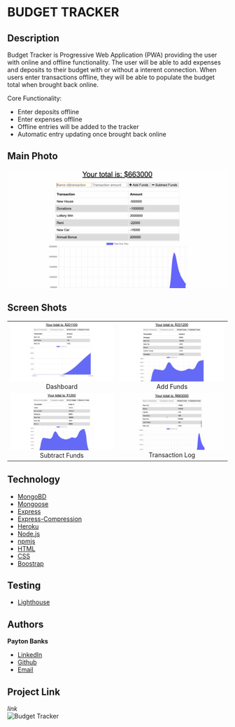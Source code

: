 # BUDGET TRACKER

## Description
Budget Tracker is Progressive Web Application (PWA) providing the user with online and offline functionality. The user will be able to add expenses and deposits to their budget with or without a interent connection. When users enter transactions offline, they will be able to populate the budget total when brought back online. 

Core Functionality:
  * Enter deposits offline
  * Enter expenses offline
  * Offline entries will be added to the tracker
  * Automatic entry updating once brought back online

## Main Photo
<span>![Header](public/images/header.gif)</span>

## Screen Shots

| | |
|:-------------------------:|:-------------------------:|
|![Budget-Tracker-Demo](public/images/shot1.png) Dashboard| ![Budget-Tracker-Demo](public/images/shot2.png) Add Funds|
|![Budget-Tracker-Demo](public/images/shot3.png) Subtract Funds| ![Budget-Tracker-Demo](public/images/shot4.gif) Transaction Log|

## Technology
* [MongoBD](https://www.mongodb.com/)
* [Mongoose](https://mongoosejs.com/docs/)
* [Express](https://www.npmjs.com/package/express)
* [Express-Compression](https://www.npmjs.com/package/compression)
* [Heroku](https://devcenter.heroku.com/categories/reference)
* [Node.js](https://nodejs.org/en/)
* [npmjs](https://docs.npmjs.com/)
* [HTML](https://developer.mozilla.org/en-US/docs/Web/HTML)
* [CSS](https://developer.mozilla.org/en-US/docs/Web/CSS)
* [Boostrap](https://getbootstrap.com/)

## Testing
* [Lighthouse](https://drive.google.com/file/d/1B2gTNZKCgx4YmC1L8VOV1KtV6m9a-T29/view?usp=sharing)
  

## Authors
**Payton Banks**
- [LinkedIn](https://www.linkedin.com/feed/)
- [Github](https://github.com/paytonbanks)
- [Email](mailto:payton.banks@gmail.com)

## Project Link
*link*\
![Budget Tracker](https://stark-basin-49521.herokuapp.com/)

